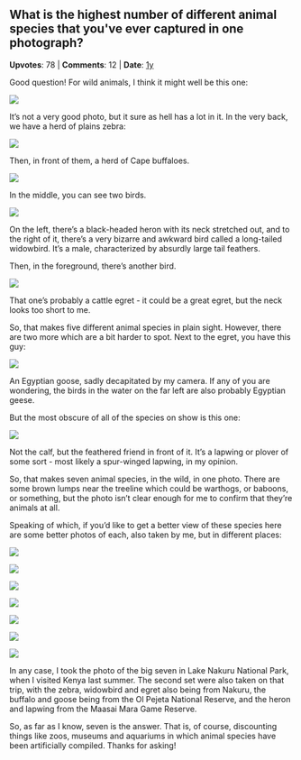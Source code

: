 ## What is the highest number of different animal species that you've ever captured in one photograph?
    
**Upvotes**: 78 | **Comments**: 12 | **Date**: [1y](https://www.quora.com/What-is-the-highest-number-of-different-animal-species-that-youve-ever-captured-in-one-photograph/answer/Gary-Meaney)

Good question! For wild animals, I think it might well be this one:

![](https://qph.fs.quoracdn.net/main-qimg-d4f4ca9d37cc1ec5bc73e707e0c76e8e-pjlq)

It’s not a very good photo, but it sure as hell has a lot in it. In the very back, we have a herd of plains zebra:

![](https://qph.fs.quoracdn.net/main-qimg-bc6bf605cc0915cef7a67b63fdd54c95-pjlq)

Then, in front of them, a herd of Cape buffaloes.

![](https://qph.fs.quoracdn.net/main-qimg-098fd431bb340359e36aaf3b09c7645e-pjlq)

In the middle, you can see two birds.

![](https://qph.fs.quoracdn.net/main-qimg-96ffbea01b389ad08de42541e3b40c43-pjlq)

On the left, there’s a black-headed heron with its neck stretched out, and to the right of it, there’s a very bizarre and awkward bird called a long-tailed widowbird. It’s a male, characterized by absurdly large tail feathers.

Then, in the foreground, there’s another bird.

![](https://qph.fs.quoracdn.net/main-qimg-6fec5a58f7e6f068066ecfd0b1144feb-pjlq)

That one’s probably a cattle egret - it could be a great egret, but the neck looks too short to me.

So, that makes five different animal species in plain sight. However, there are two more which are a bit harder to spot. Next to the egret, you have this guy:

![](https://qph.fs.quoracdn.net/main-qimg-5b960ef10932767b18dae425ef515f35-pjlq)

An Egyptian goose, sadly decapitated by my camera. If any of you are wondering, the birds in the water on the far left are also probably Egyptian geese.

But the most obscure of all of the species on show is this one:

![](https://qph.fs.quoracdn.net/main-qimg-b9252f6c7f280d1709327beeee1239b2-pjlq)

Not the calf, but the feathered friend in front of it. It’s a lapwing or plover of some sort - most likely a spur-winged lapwing, in my opinion.

So, that makes seven animal species, in the wild, in one photo. There are some brown lumps near the treeline which could be warthogs, or baboons, or something, but the photo isn’t clear enough for me to confirm that they’re animals at all.

Speaking of which, if you’d like to get a better view of these species here are some better photos of each, also taken by me, but in different places:

![](https://qph.fs.quoracdn.net/main-qimg-c19c44cd2ab8de463464a0cf2318194f-lq)

![](https://qph.fs.quoracdn.net/main-qimg-07f61a84d20d8c52b2f3749934f7b8dc-lq)

![](https://qph.fs.quoracdn.net/main-qimg-bc8aa89967314eee09aedea668e1c0eb-lq)

![](https://qph.fs.quoracdn.net/main-qimg-e785282b8e0fa6ca632b8f243da4051b-lq)

![](https://qph.fs.quoracdn.net/main-qimg-fe202d651cf78a384e8b77a3a27f39c7-lq)

![](https://qph.fs.quoracdn.net/main-qimg-a787f0236f154f48c9afc1a6ddea047c-lq)

![](https://qph.fs.quoracdn.net/main-qimg-78bcb971b3cde12bc013e9c9e4619ae7-pjlq)

In any case, I took the photo of the big seven in Lake Nakuru National Park, when I visited Kenya last summer. The second set were also taken on that trip, with the zebra, widowbird and egret also being from Nakuru, the buffalo and goose being from the Ol Pejeta National Reserve, and the heron and lapwing from the Maasai Mara Game Reserve.

So, as far as I know, seven is the answer. That is, of course, discounting things like zoos, museums and aquariums in which animal species have been artificially compiled. Thanks for asking!

